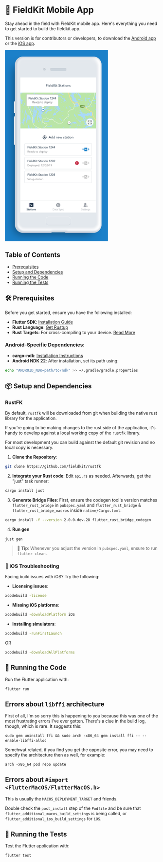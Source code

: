 # 📱 FieldKit Mobile App

Stay ahead in the field with FieldKit mobile app. Here's everything you need to get started to build the fieldkit app.

This version is for contributors or developers, to download the [Android app](https://play.google.com/store/apps/details?id=com.fieldkit) or the [iOS app](https://apps.apple.com/us/app/fieldkit-org/id1463631293).

![screenshot of app](README_image.png)

## Table of Contents
- [Prerequisites](#prerequisites)
- [Setup and Dependencies](#setup-and-dependencies)
- [Running the Code](#running-the-code)
- [Running the Tests](#running-the-tests)

## 🛠 Prerequisites

Before you get started, ensure you have the following installed:

- **Flutter SDK**: [Installation Guide](https://docs.flutter.dev/get-started/install)
- **Rust Language**: [Get Rustup](https://rustup.rs/)
- **Rust Targets**: For cross-compiling to your device. [Read More](https://rust-lang.github.io/rustup/cross-compilation.html)

### Android-Specific Dependencies:
- **cargo-ndk**: [Installation Instructions](https://github.com/bbqsrc/cargo-ndk#installing)
- **Android NDK 22**: After installation, set its path using:

```bash
echo "ANDROID_NDK=path/to/ndk" >> ~/.gradle/gradle.properties
```

## 📦 Setup and Dependencies

### RustFK

By default, `rustfk` will be downloaded from git when building the native rust
library for the application.

If you're going to be making changes to the rust side of the application, it's
handy to develop against a local working copy of the `rustfk` library.

For most development you can build against the default git revision and no
local copy is necessary.

1. **Clone the Repository**:
```bash
git clone https://github.com/fieldkit/rustfk
```


2. **Integrate your Rust code**: Edit `api.rs` as needed. Afterwards, get the "just" task runner:
```bash
cargo install just
```

3. **Generate Bridge Files**:
   First, ensure the codegen tool's version matches `flutter_rust_bridge` in `pubspec.yaml` and `flutter_rust_bridge` & `flutter_rust_bridge_macros` inside `native/Cargo.toml`.

```bash
cargo install -f --version 2.0.0-dev.28 flutter_rust_bridge_codegen
```

4. **Run gen**

```just gen```


> 🔧 **Tip**: Whenever you adjust the version in `pubspec.yaml`, ensure to run `flutter clean`.

### 🍏 iOS Troubleshooting

Facing build issues with iOS? Try the following:

- **Licensing issues**:
```bash
xcodebuild -license
```

- **Missing iOS platforms**:
```bash
xcodebuild -downloadPlatform iOS
```

- **Installing simulators**:
```bash
xcodebuild -runFirstLaunch
```

OR

```bash
xcodebuild -downloadAllPlatforms
```

## 🏃 Running the Code 

Run the Flutter application with:

```bash
flutter run
```

## Errors about `libffi` architecture

First of all, I'm so sorry this is happening to you because this was one of the
most frustrating errors I've ever gotten. There's a clue in the build log,
though, which is rare. It suggests this:

```
sudo gem uninstall ffi && sudo arch -x86_64 gem install ffi -- --enable-libffi-alloc
```

Somehwat related, if you find you get the opposite error, you may need to
specify the architecture then as well, for example:

```
arch -x86_64 pod repo update
```

## Errors about `#import <FlutterMacOS/FlutterMacOS.h>`

This is usually the `MACOS_DEPLOYMENT_TARGET` and friends.

Double check the `post_install` step of the `Podfile` and be sure that
`flutter_additional_macos_build_settings` is being called, or
`flutter_additional_ios_build_settings` for `iOS`.

## 🧪 Running the Tests

Test the Flutter application with:

```bash
flutter test
```
